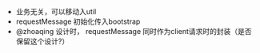 -   业务无关，可以移动入util
-   requestMessage 初始化传入bootstrap
-   @zhoaqing 设计时， requestMessage 同时作为client请求时的封装（是否保留这个设计?）